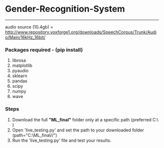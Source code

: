 # Gender-Recognition-System
---------------------------------------------------------------------------------------------------------------
audio source (10.4gb) = http://www.repository.voxforge1.org/downloads/SpeechCorpus/Trunk/Audio/Main/16kHz_16bit/


### Packages required - (pip install)
 1. librosa
 2. matplotlib
 3. pyaudio
 4. sklearn
 5. pandas
 6. scipy
 7. numpy
 8. wave     

### Steps
 1. Download the full <b>"ML_final"</b> folder only at a specific path (preferred C:\ )
 2. Open 'live_testing.py' and set the path to your downloaded folder (path="C:\ML_final//") 
 3. Run the 'live_testing.py' file and test your results.
